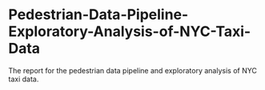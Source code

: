 # Pedestrian-Data-Pipeline-Exploratory-Analysis-of-NYC-Taxi-Data
The report for the pedestrian data pipeline and exploratory analysis of NYC taxi data.
